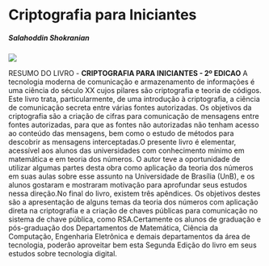 # Criptografia para Iniciantes
##### Salahoddin Shokranian 

![](http://d3vdsoeghm4gc3.cloudfront.net/Custom/Content/Products/16/56/165607_criptografia-para-iniciantes-595068_T2.jpg)

RESUMO DO LIVRO - <b>CRIPTOGRAFIA PARA INICIANTES - 2º EDICAO</b>
A tecnologia moderna de comunicação e armazenamento de informações é uma ciência do século XX cujos pilares são criptografia e teoria de códigos. Este livro trata, particularmente, de uma introdução à criptografia, a ciência de comunicação secreta entre várias fontes autorizadas. Os objetivos da criptografia são a criação de cifras para comunicação de mensagens entre fontes autorizadas, para que as fontes não autorizadas não tenham acesso ao conteúdo das mensagens, bem como o estudo de métodos para descobrir as mensagens interceptadas.O presente livro é elementar, acessível aos alunos das universidades com conhecimento mínimo em matemática e em teoria dos números. O autor teve a oportunidade de utilizar algumas partes desta obra como aplicação da teoria dos números em suas aulas sobre esse assunto na Universidade de Brasília (UnB), e os alunos gostaram e mostraram motivação para aprofundar seus estudos nessa direção.No final do livro, existem três apêndices. Os objetivos destes são a apresentação de alguns temas da teoria dos números com aplicação direta na criptografia e a criação de chaves públicas para comunicação no sistema de chave pública, como RSA.Certamente os alunos de graduação e pós-graduação dos Departamentos de Matemática, Ciência da Computação, Engenharia Eletrônica e demais departamentos da área de tecnologia, poderão aproveitar bem esta Segunda Edição do livro em seus estudos sobre tecnologia digital.
